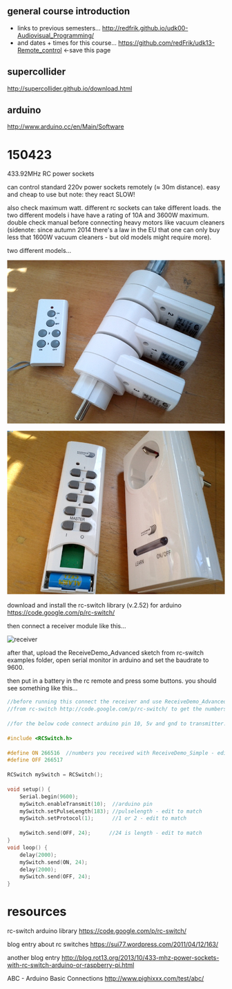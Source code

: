 general course introduction
--------------------

* links to previous semesters... <http://redfrik.github.io/udk00-Audiovisual_Programming/>
* and dates + times for this course... <https://github.com/redFrik/udk13-Remote_control> <-save this page

supercollider
--

http://supercollider.github.io/download.html

arduino
--

http://www.arduino.cc/en/Main/Software


150423
======

433.92MHz RC power sockets

can control standard 220v power sockets remotely (≈ 30m distance).  easy and cheap to use but note: they react SLOW!

also check maximum watt. different rc sockets can take different loads. the two different models i have have a rating of 10A and 3600W maximum. double check manual before connecting heavy motors like vacuum cleaners (sidenote: since autumn 2014 there's a law in the EU that one can only buy less that 1600W vacuum cleaners - but old models might require more).

two different models...

![bauhaus](bauhaus.jpg?raw=true "bauhaus")

![reichelt](reichelt.jpg?raw=true "reichelt")

download and install the rc-switch library (v.2.52) for arduino <https://code.google.com/p/rc-switch/>

then connect a receiver module like this...

![receiver](rc-switch_receiver.jpg.jpg?raw=true "receiver")

after that, upload the ReceiveDemo_Advanced sketch from rc-switch examples folder,
open serial monitor in arduino and set the baudrate to 9600.

then put in a battery in the rc remote and press some buttons. you should see something like this...

```cpp
//before running this connect the receiver and use ReceiveDemo_Advanced
//from rc-switch http://code.google.com/p/rc-switch/ to get the numbers

//for the below code connect arduino pin 10, 5v and gnd to transmitter.

#include <RCSwitch.h>

#define ON 266516  //numbers you received with ReceiveDemo_Simple - edit to match
#define OFF 266517

RCSwitch mySwitch = RCSwitch();

void setup() {
    Serial.begin(9600);
    mySwitch.enableTransmit(10);  //arduino pin
    mySwitch.setPulseLength(183); //pulselength - edit to match
    mySwitch.setProtocol(1);      //1 or 2 - edit to match

    mySwitch.send(OFF, 24);      //24 is length - edit to match
}
void loop() {
    delay(2000);
    mySwitch.send(ON, 24);
    delay(2000);
    mySwitch.send(OFF, 24);
}
```


resources
=========

rc-switch arduino library <https://code.google.com/p/rc-switch/>

blog entry about rc switches <https://sui77.wordpress.com/2011/04/12/163/>

another blog entry <http://blog.rot13.org/2013/10/433-mhz-power-sockets-with-rc-switch-arduino-or-raspberry-pi.html>

ABC - Arduino Basic Connections <http://www.pighixxx.com/test/abc/>
